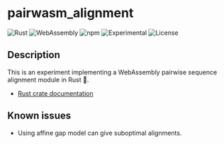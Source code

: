 # pairwasm_alignment

![Rust](https://img.shields.io/badge/-Rust-B7410E?logo=rust&logoColor=28282B&labelColor=white)
![WebAssembly](https://img.shields.io/badge/-WebAssembly-654FF0?logo=webassembly&logoColor=654FF0&labelColor=white)
![npm](https://img.shields.io/badge/-npm-CC3534?logo=npm&labelColor=white)
![Experimental](https://img.shields.io/badge/stability-experimental-orange)
![License](https://img.shields.io/badge/license-MIT-blue)

## Description

This is an experiment implementing a WebAssembly pairwise sequence alignment module in Rust 🦀.

- [Rust crate documentation](https://hdescobarh.github.io/pairwasm_alignment/pairwasm_alignment/)

## Known issues

- Using affine gap model can give suboptimal alignments.
